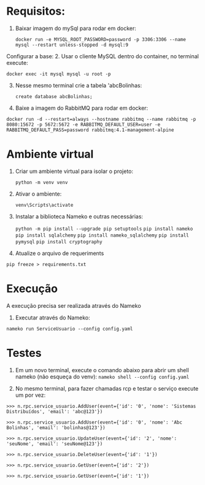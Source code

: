 # Requisitos: 

1. Baixar imagem do mySql para rodar em docker: 

    ```docker run -e MYSQL_ROOT_PASSWORD=password -p 3306:3306 --name mysql --restart unless-stopped -d mysql:9```

Configurar a base:
2.  Usar o cliente MySQL dentro do container, no terminal execute:

```docker exec -it mysql mysql -u root -p```

3. Nesse mesmo terminal crie a tabela 'abcBolinhas:

    ```create database abcBolinhas;```

4. Baixe a imagem do RabbitMQ para rodar em docker:

 ```docker run -d --restart=always --hostname rabbitmq --name rabbitmq -p 8080:15672 -p 5672:5672 -e RABBITMQ_DEFAULT_USER=user -e RABBITMQ_DEFAULT_PASS=password rabbitmq:4.1-management-alpine```

# Ambiente virtual 

1. Criar um ambiente virtual para isolar o projeto:

    ```python -m venv venv```

2. Ativar o ambiente:

    ```venv\Scripts\activate```

3. Instalar a biblioteca Nameko e outras necessárias: 

    ```python -m pip install --upgrade pip setuptools```
    ```pip install nameko```
    ```pip install sqlalchemy```
    ```pip install nameko_sqlalchemy```
    ```pip install pymysql```
    ```pip install cryptography```

4. Atualize o arquivo de requeriments

 ```pip freeze > requirements.txt```


# Execução 

A execução precisa ser realizada através do Nameko

1. Executar através do Nameko: 

 ```nameko run ServiceUsuario --config config.yaml```

# Testes

1. Em um novo terminal, execute o comando abaixo para abrir um shell nameko (não esqueça do venv):
 ```nameko shell --config config.yaml```

2. No mesmo terminal, para fazer chamadas rcp e testar o serviço execute um por vez:

```
>>> n.rpc.service_usuario.AddUser(event={'id': '0', 'nome': 'Sistemas Distribuídos', 'email': 'abc@123'})

>>> n.rpc.service_usuario.AddUser(event={'id': '0', 'nome': 'Abc Bolinhas', 'email': 'bolinhas@123'})

>>> n.rpc.service_usuario.UpdateUser(event={'id': '2', 'nome': 'seuNome', 'email': 'seuNome@123'})

>>> n.rpc.service_usuario.DeleteUser(event={'id': '1'})

>>> n.rpc.service_usuario.GetUser(event={'id': '2'})

>>> n.rpc.service_usuario.GetUser(event={'id': '1'}) 
```
